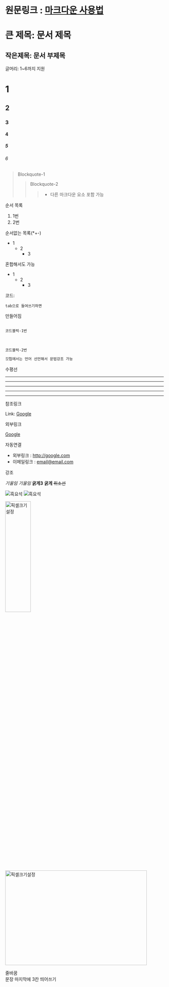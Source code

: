 # 원문링크 : [마크다운 사용법](https://gist.github.com/ihoneymon/652be052a0727ad59601)
  
큰 제목: 문서 제목
===============

작은제목: 문서 부제목
-----------------

글머리: 1~6까지 지원

# 1
## 2
### 3
#### 4
##### 5
###### 6

> Blockquote-1
>   > Blockquote-2
>   >   > - 다른 마크다운 요소 포함 가능

순서 목록
1. 1번
2. 2번

순서없는 목록(*+-)
* 1
    * 2
        * 3

혼합해서도 가능
* 1
    - 2
        + 3

코드:

    tab으로 들여쓰기하면
    
만들어짐

<pre>
<code>
코드블럭-1번

</code>
</pre>

```
코드블럭-2번
```

```python
깃헙에서는 언어 선언해서 문법강조 가능
```

수평선
* * *
***
*****
- - -
-------------------

참조링크

Link: [Google][googlelink]

[googlelink]: https://google.com

외부링크

[Google](https://google.com "google link")

자동연결
* 외부링크 : <http://google.com>
* 이메일링크 : <email@email.com>

강조

*기울임*
_기울임_
**굵게3**
__굵게__
~~취소선~~

![흑요석](https://upload.wikimedia.org/wikipedia/commons/thumb/8/8c/ObsidianOregon.jpg/360px-ObsidianOregon.jpg)
![흑요석](https://upload.wikimedia.org/wikipedia/commons/thumb/8/8c/ObsidianOregon.jpg/360px-ObsidianOregon.jpg "흑요석")

<img src=https://upload.wikimedia.org/wikipedia/commons/thumb/8/8c/ObsidianOregon.jpg/360px-ObsidianOregon.jpg width="40%" height="30%" title="픽셀크기설정">
<img src=https://upload.wikimedia.org/wikipedia/commons/thumb/8/8c/ObsidianOregon.jpg/360px-ObsidianOregon.jpg width="450px" height="300px" title="픽셀크기설정">

줄바꿈   
문장 마지막에 3칸 띄어쓰기

